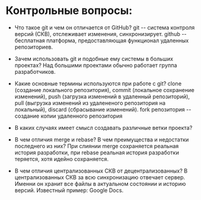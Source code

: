 # Контрольные вопросы:
- Что такое git и чем он отличается от GitHub?
git -- система контроля версий (СКВ), отслеживает изменения, синхронизирует.
github -- бесплатная платформа, предоставляющая функционал удаленных репозиториев.

- Зачем использовать git и подобные ему системы в больших проектах?
Над большими проектами обычно работает группа разработчиков.

- Какие основные термины используются при работе с git?
clone (создание локального репозитория), commit (локальное сохранение изменений), push (загрузка изменений в удаленный репозиторий), pull (выгрузка изменений из удалененого репозитория на локальный), discard (сбрасывание изменений).
fork репозитория -- создание копии удаленного репозитория

- В каких случаях имеет смысл создавать различные ветки проекта?

- В чем отличия merge и rebase? В чем преимущества и недостатки последнего из них?
При слиянии merge сохраняется реальная история разработки, при rebase реальная история разработки теряется, хотя идейно сохраняется.

- В чем отличия централизованных СКВ от децентрализованных?
В централизованных СКВ за всю синхронизацию отвечает сервер. Именни он хранит все файлы в актуальном состоянии и историю версий. Известный пример: Google Docs.
